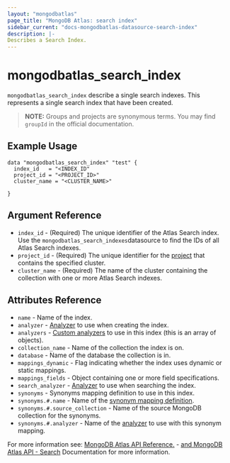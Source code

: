 ```yaml
---
layout: "mongodbatlas"
page_title: "MongoDB Atlas: search index"
sidebar_current: "docs-mongodbatlas-datasource-search-index"
description: |-
Describes a Search Index.
---
```


# mongodbatlas_search_index

`mongodbatlas_search_index` describe a single search indexes. This represents a single search index that have been created.

> **NOTE:** Groups and projects are synonymous terms. You may find `groupId` in the official documentation.


## Example Usage

```hcl
data "mongodbatlas_search_index" "test" {
  index_id   = "<INDEX_ID"
  project_id = "<PROJECT_ID>"
  cluster_name = "<CLUSTER_NAME>"
  
}
```

## Argument Reference

* `index_id` - (Required) The unique identifier of the Atlas Search index. Use the `mongodbatlas_search_indexes`datasource to find the IDs of all Atlas Search indexes.
* `project_id` - (Required) The unique identifier for the [project](https://docs.atlas.mongodb.com/organizations-projects/#std-label-projects) that contains the specified cluster.
* `cluster_name` - (Required) The name of the cluster containing the collection with one or more Atlas Search indexes.

## Attributes Reference

* `name` - Name of the index.
* `analyzer` - [Analyzer](https://docs.atlas.mongodb.com/reference/atlas-search/analyzers/#std-label-analyzers-ref) to use when creating the index.
* `analyzers` - [Custom analyzers](https://docs.atlas.mongodb.com/reference/atlas-search/analyzers/custom/#std-label-custom-analyzers) to use in this index (this is an array of objects).
* `collection_name` - Name of the collection the index is on.
* `database` - Name of the database the collection is in.
* `mappings_dynamic` - Flag indicating whether the index uses dynamic or static mappings.
* `mappings_fields` - Object containing one or more field specifications.
* `search_analyzer` - [Analyzer](https://docs.atlas.mongodb.com/reference/atlas-search/analyzers/#std-label-analyzers-ref) to use when searching the index.
* `synonyms` - 	Synonyms mapping definition to use in this index.
* `synonyms.#.name` - Name of the [synonym mapping definition](https://docs.atlas.mongodb.com/reference/atlas-search/synonyms/#std-label-synonyms-ref).
* `synonyms.#.source_collection` - Name of the source MongoDB collection for the synonyms.
* `synonyms.#.analyzer` - Name of the [analyzer](https://docs.atlas.mongodb.com/reference/atlas-search/analyzers/#std-label-analyzers-ref) to use with this synonym mapping. 




For more information see: [MongoDB Atlas API Reference.](https://docs.atlas.mongodb.com/atlas-search/) - [and MongoDB Atlas API - Search](https://docs.atlas.mongodb.com/reference/api/atlas-search/) Documentation for more information.

